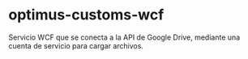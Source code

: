 # optimus-customs-wcf
Servicio WCF que se conecta a la API de Google Drive, mediante una cuenta de servicio para cargar archivos.
